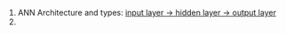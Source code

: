 1. ANN Architecture and types: [input layer -> hidden layer -> output layer](https://aws.amazon.com/what-is/neural-network/#:~:text=A%20neural%20network%20is%20a,that%20resembles%20the%20human%20brain)
3. 